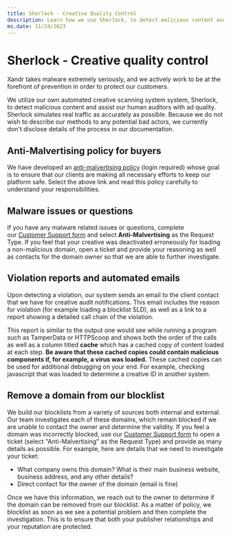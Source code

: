 ```yaml
---
title: Sherlock - Creative Quality Control
description: Learn how we use Sherlock, to detect malicious content and assist our human auditors with ad quality. 
ms.date: 11/24/2023
---
```


# Sherlock - Creative quality control

Xandr takes malware extremely seriously, and we actively work to be at the forefront of prevention in order to protect our customers.

We utilize our own automated creative scanning system system, Sherlock, to detect malicious content and assist our human auditors with ad quality. Sherlock simulates real traffic as accurately as possible. Because we do not wish to describe our methods to any potential bad actors, we currently don't disclose details of the process in our documentation.

## Anti-Malvertising policy for buyers

We have developed an [anti-malvertising policy](https://microsoftapc.sharepoint.com/teams/XandrServicePolicies/SitePages/Malware-Policy.aspx) (login required) whose goal is to ensure that our clients are making all necessary efforts to keep our platform safe. Select the above link and read this policy carefully to understand your responsibilities.

## Malware issues or questions

If you have any malware related issues or questions, complete our [Customer Support form](https://help.xandr.com/s/login/) and select **Anti-Malvertising** as the Request Type. If you feel that your creative was deactivated erroneously for loading a non-malicious domain, open a ticket and provide your reasoning as well as contacts for the domain owner so that we are able to further investigate.

## Violation reports and automated emails

Upon detecting a violation, our system sends an email to the client contact that we have for creative audit notifications. This email includes the reason for violation (for example loading a blocklist SLD), as well as a link to a report showing a detailed call chain of the violation.

This report is similar to the output one would see while running a program such as TamperData or HTTPScoop and shows both the order of the calls as well as a column titled **cache** which has a cached copy of content loaded at each step. **Be aware that these cached copies could contain malicious components if, for example, a virus was loaded.** These cached copies can be used for additional debugging on your end. For example, checking javascript that was loaded to determine a creative ID in another system.

## Remove a domain from our blocklist

We build our blocklists from a variety of sources both internal and external. Our team investigates each of these domains, which remain blocked if we are unable to contact the owner and determine the validity. If you feel a domain was incorrectly blocked, use our [Customer Support form](https://help.xandr.com/s/login/) to open a ticket (select "Anti-Malvertising" as the Request Type) and provide as many details as possible. For example, here are details that we need to investigate your ticket:

- What company owns this domain? What is their main business website, business address, and any other details?
- Direct contact for the owner of the domain (email is fine)

Once we have this information, we reach out to the owner to determine if the domain can be removed from our blocklist. As a matter of policy, we blocklist as soon as we see a potential problem and then complete the investigation. This is to ensure that both your publisher relationships and your reputation are protected.
